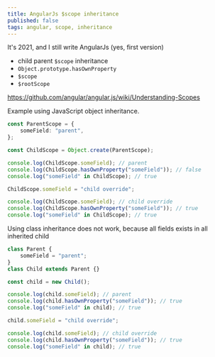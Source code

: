 ```yaml
---
title: AngularJs $scope inheritance
published: false
tags: angular, scope, inheritance
---
```


It's 2021, and I still write AngularJs (yes, first version)

- child parent `$scope` inheritance
- `Object.prototype.hasOwnProperty`
- `$scope`
- `$rootScope`

https://github.com/angular/angular.js/wiki/Understanding-Scopes

Example using JavaScript object inheritance.

```typescript
const ParentScope = {
	someField: "parent",
};

const ChildScope = Object.create(ParentScope);

console.log(ChildScope.someField); // parent
console.log(ChildScope.hasOwnProperty("someField")); // false
console.log("someField" in ChildScope); // true

ChildScope.someField = "child override";

console.log(ChildScope.someField); // child override
console.log(ChildScope.hasOwnProperty("someField")); // true
console.log("someField" in ChildScope); // true
```

Using class inheritance does not work, because all fields exists in all inherited child

```typescript
class Parent {
	someField = "parent";
}
class Child extends Parent {}

const child = new Child();

console.log(child.someField); // parent
console.log(child.hasOwnProperty("someField")); // true
console.log("someField" in child); // true

child.someField = "child override";

console.log(child.someField); // child override
console.log(child.hasOwnProperty("someField")); // true
console.log("someField" in child); // true
```
